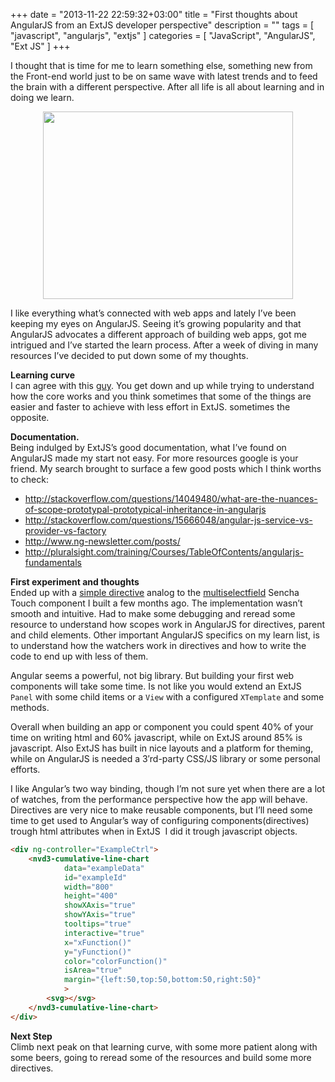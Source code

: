 +++
date = "2013-11-22 22:59:32+03:00"
title = "First thoughts about AngularJS from an ExtJS developer perspective"
description = ""
tags = [
    "javascript",
    "angularjs",
    "extjs"
]
categories = [
    "JavaScript",
    "AngularJS",
    "Ext JS"
]
+++

I thought that is time for me to learn something else, something new from the Front-end world just to be on same wave with latest trends and to feed the brain with a different perspective. After all life is all about learning and in doing we learn.

<!--more-->
<img class="right" src="../../images/feelings_about_angularjs_over_time.png" style="display: block;margin: 0 auto; width:400px;height:300px;">

I like everything what&#8217;s connected with web apps and lately I&#8217;ve been keeping my eyes on AngularJS. Seeing it&#8217;s growing popularity and that AngularJS advocates a different approach of building web apps, got me intrigued and I&#8217;ve started the learn process. After a week of diving in many resources I&#8217;ve decided to put down some of my thoughts.

**Learning curve**  
I can agree with this [guy][1]. You get down and up while trying to understand how the core works and you think sometimes that some of the things are easier and faster to achieve with less effort in ExtJS. sometimes the opposite.

**Documentation.**  
Being indulged by ExtJS&#8217;s good documentation, what I&#8217;ve found on AngularJS made my start not easy. For more resources google is your friend. My search brought to surface a few good posts which I think worths to check:
<!-- more -->

*   <http://stackoverflow.com/questions/14049480/what-are-the-nuances-of-scope-prototypal-prototypical-inheritance-in-angularjs>
*   <http://stackoverflow.com/questions/15666048/angular-js-service-vs-provider-vs-factory>
*   <http://www.ng-newsletter.com/posts/>
*   <http://pluralsight.com/training/Courses/TableOfContents/angularjs-fundamentals>

**First experiment and thoughts**  
Ended up with a <a title="http://plnkr.co/edit/61rmik" href="http://plnkr.co/edit/61rmik" target="_blank">simple directive</a> analog to the <a title="https://github.com/vadimpopa/Ux.field.Multiselect" href="https://github.com/vadimpopa/Ux.field.Multiselect" target="_blank">multiselectfield</a> Sencha Touch component I built a few months ago. The implementation wasn&#8217;t smooth and intuitive. Had to make some debugging and reread some resource to understand how scopes work in AngularJS for directives, parent and child elements. Other important AngularJS specifics on my learn list, is to understand how the watchers work in directives and how to write the code to end up with less of them. 

Angular seems a powerful, not big library. But building your first web components will take some time. Is not like you would extend an ExtJS `Panel` with some child items or a `View` with a configured `XTemplate` and some methods.

Overall when building an app or component you could spent 40% of your time on writing html and 60% javascript, while on ExtJS around 85% is javascript. Also ExtJS has built in nice layouts and a platform for theming, while on AngularJS is needed a 3&#8242;rd-party CSS/JS library or some personal efforts.

I like Angular&#8217;s two way binding, though I&#8217;m not sure yet when there are a lot of watches, from the performance perspective how the app will behave. Directives are very nice to make reusable components, but I&#8217;ll need some time to get used to Angular&#8217;s way of configuring components(directives) trough html attributes when in ExtJS  I did it trough javascript objects.

``` html
<div ng-controller="ExampleCtrl">
    <nvd3-cumulative-line-chart
            data="exampleData"
            id="exampleId"
            width="800"
            height="400"
            showXAxis="true"
            showYAxis="true"
            tooltips="true"
            interactive="true"
            x="xFunction()"
            y="yFunction()"
            color="colorFunction()"
            isArea="true"
            margin="{left:50,top:50,bottom:50,right:50}"
            >
        <svg></svg>
    </nvd3-cumulative-line-chart>
</div>
```

**Next Step**  
Climb next peak on that learning curve, with some more patient along with some beers, going to reread some of the resources and build some more directives.

 [1]: http://www.bennadel.com/blog/2439-My-Experience-With-AngularJS-The-Super-heroic-JavaScript-MVW-Framework.htm "http://www.bennadel.com/blog/2439-My-Experience-With-AngularJS-The-Super-heroic-JavaScript-MVW-Framework.htm"